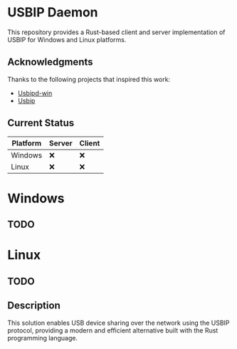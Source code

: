# USBIP Daemon

This repository provides a Rust-based client and server implementation of USBIP for Windows and Linux platforms.

## Acknowledgments

Thanks to the following projects that inspired this work:
- [Usbipd-win](https://github.com/dorssel/usbipd-win)
- [Usbip](https://github.com/jiegec/usbip)

## Current Status

| Platform | Server | Client |
|----------|--------|--------|
| Windows  | ❌     | ❌     |
| Linux    | ❌     | ❌     |


# Windows

## TODO


# Linux

## TODO

## Description

This solution enables USB device sharing over the network using the USBIP protocol, providing a modern and efficient alternative built with the Rust programming language.